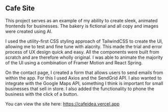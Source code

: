 ## Cafe Site

This project serves as an example of my ability to create sleek, animated frontends for businesses. 
The bakery is fictional and all copy and images were created using AI.

I used the utility-first CSS styling approach of TailwindCSS to create the UI, allowing me to test and fine tune with alacrity. This made the trial and error process of UX design quick and easy. All the components were built from scratch and are therefore wholly original. I was able to animate the majority of the UI using a combination of Framer Motion and React Spring.

On the contact page, I created a form that allows users to send emails from within the app. For this I used Axios and the SendGrid API. I also wanted to integrate with the Google Maps API, something I think is important for small businesses that sell in store. I also added the functionality to phone the business with the click of a button.

You can view the site here: https://cafeidea.vercel.app




